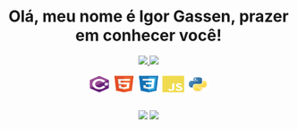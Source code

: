 <h1 align="center">
  Olá, meu nome é Igor Gassen, prazer em conhecer você!
</h1>

<div align="center">
  <a href="https://github.com/Kryotsz?tab=repositories">
    <img height="180em" src="https://github-readme-stats.vercel.app/api?username=kryotsz&count_private=true&show_icons=true&theme=transparent" />
    <img height="180em" src="https://github-readme-stats.vercel.app/api/top-langs/?username=kryotsz&layout=compact&theme=transparent" />
  </a>
</div>

<div style="display: inline_block" align="center"><br>
  <img alt="Csharp-Icon" height="30" width="40" src="https://raw.githubusercontent.com/devicons/devicon/master/icons/csharp/csharp-original.svg">
  <img alt="HTML-Icon" height="30" width="40" src="https://raw.githubusercontent.com/devicons/devicon/master/icons/html5/html5-original.svg">
  <img alt="CSS-Icon" height="30" width="40" src="https://raw.githubusercontent.com/devicons/devicon/master/icons/css3/css3-original.svg">
  <img alt="JavaScript-Icon" height="30" width="40" src="https://raw.githubusercontent.com/devicons/devicon/master/icons/javascript/javascript-plain.svg">
  <img alt="Python-Icon" height="30" width="40" src="https://raw.githubusercontent.com/devicons/devicon/master/icons/python/python-original.svg">
</div>

##

<div align="center"> 
  <a href = "mailto:igorhgassen@gmail.com"><img src="https://img.shields.io/badge/Gmail-D14836?style=for-the-badge&logo=gmail&logoColor=white" target="_blank"></a>
  <a href="https://www.linkedin.com/in/igor-hoffmann-gassen-018aa1237" target="_blank"><img src="https://img.shields.io/badge/-LinkedIn-%230077B5?style=for-the-badge&logo=linkedin&logoColor=white" target="_blank"></a> 
</div>
